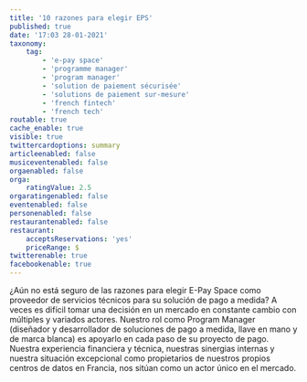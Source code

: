 ```yaml
---
title: '10 razones para elegir EPS'
published: true
date: '17:03 28-01-2021'
taxonomy:
    tag:
        - 'e-pay space'
        - 'programme manager'
        - 'program manager'
        - 'solution de paiement sécurisée'
        - 'solutions de paiement sur-mesure'
        - 'french fintech'
        - 'french tech'
routable: true
cache_enable: true
visible: true
twittercardoptions: summary
articleenabled: false
musiceventenabled: false
orgaenabled: false
orga:
    ratingValue: 2.5
orgaratingenabled: false
eventenabled: false
personenabled: false
restaurantenabled: false
restaurant:
    acceptsReservations: 'yes'
    priceRange: $
twitterenable: true
facebookenable: true
---
```


¿Aún no está seguro de las razones para elegir E-Pay Space como proveedor de servicios técnicos para su solución de pago a medida? A veces es difícil tomar una decisión en un mercado en constante cambio con múltiples y variados actores. Nuestro rol como Program Manager (diseñador y desarrollador de soluciones de pago a medida, llave en mano y de marca blanca) es apoyarlo en cada paso de su proyecto de pago. Nuestra experiencia financiera y técnica, nuestras sinergias internas y nuestra situación excepcional como propietarios de nuestros propios centros de datos en Francia, nos sitúan como un actor único en el mercado.